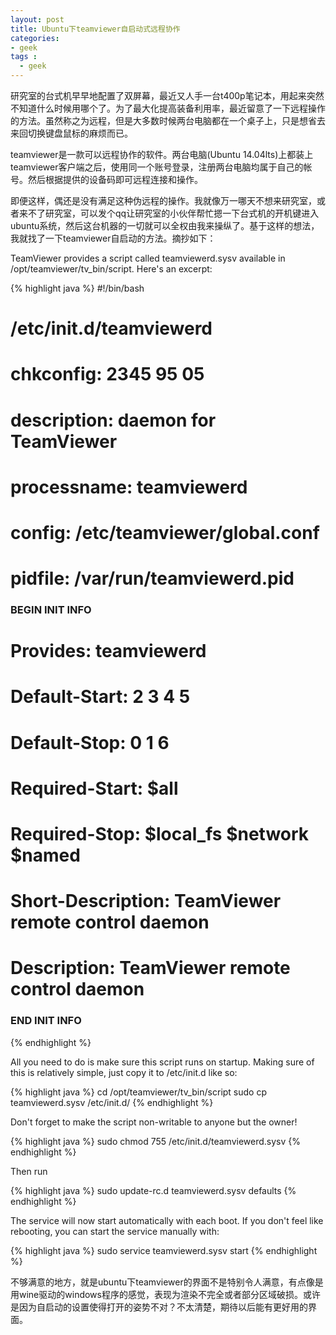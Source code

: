 ```yaml
---
layout: post
title: Ubuntu下teamviewer自启动式远程协作
categories:
- geek
tags :
  - geek
---
```



研究室的台式机早早地配置了双屏幕，最近又人手一台t400p笔记本，用起来突然不知道什么时候用哪个了。为了最大化提高装备利用率，最近留意了一下远程操作的方法。虽然称之为远程，但是大多数时候两台电脑都在一个桌子上，只是想省去来回切换键盘鼠标的麻烦而已。

teamviewer是一款可以远程协作的软件。两台电脑(Ubuntu 14.04lts)上都装上teamviewer客户端之后，使用同一个账号登录，注册两台电脑均属于自己的帐号。然后根据提供的设备码即可远程连接和操作。

即便这样，偶还是没有满足这种伪远程的操作。我就像万一哪天不想来研究室，或者来不了研究室，可以发个qq让研究室的小伙伴帮忙摁一下台式机的开机键进入ubuntu系统，然后这台机器的一切就可以全权由我来操纵了。基于这样的想法，我就找了一下teamviewer自启动的方法。摘抄如下：

TeamViewer provides a script called teamviewerd.sysv available in /opt/teamviewer/tv_bin/script. Here's an excerpt:

{% highlight java %}
#!/bin/bash
#
# /etc/init.d/teamviewerd
#
# chkconfig: 2345 95 05
# description: daemon for TeamViewer
#
# processname: teamviewerd
# config: /etc/teamviewer/global.conf
# pidfile: /var/run/teamviewerd.pid

### BEGIN INIT INFO
# Provides:          teamviewerd
# Default-Start:     2 3 4 5
# Default-Stop:      0 1 6
# Required-Start:    $all
# Required-Stop:     $local_fs $network $named
# Short-Description: TeamViewer remote control daemon
# Description:       TeamViewer remote control daemon
### END INIT INFO
{% endhighlight %}

All you need to do is make sure this script runs on startup. Making sure of this is relatively simple, just copy it to /etc/init.d like so:

{% highlight java %}
cd /opt/teamviewer/tv_bin/script
sudo cp teamviewerd.sysv /etc/init.d/
{% endhighlight %}

Don't forget to make the script non-writable to anyone but the owner!

{% highlight java %}
sudo chmod 755 /etc/init.d/teamviewerd.sysv
{% endhighlight %}

Then run

{% highlight java %}
sudo update-rc.d teamviewerd.sysv defaults
{% endhighlight %}

The service will now start automatically with each boot. If you don't feel like rebooting, you can start the service manually with:

{% highlight java %}
sudo service teamviewerd.sysv start
{% endhighlight %}


不够满意的地方，就是ubuntu下teamviewer的界面不是特别令人满意，有点像是用wine驱动的windows程序的感觉，表现为渲染不完全或者部分区域破损。或许是因为自启动的设置使得打开的姿势不对？不太清楚，期待以后能有更好用的界面。
